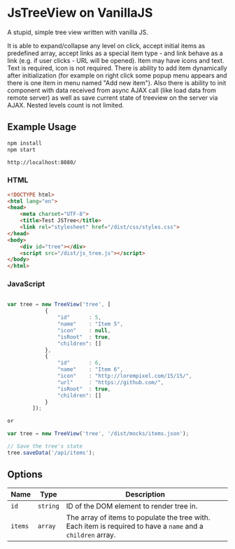 # JsTreeView on VanillaJS

A stupid, simple tree view written with vanilla JS.

It is able to expand/collapse any level on click, accept initial items as predefined array, accept links as a special item type - and link behave as a link (e.g. if user clicks - URL will be opened). Item may have icons and text. Text is required, icon is not required. There is ability to add item dynamically after initialization (for example on right click some popup menu appears and there is one item in menu named "Add new item"). Also there is ability to init component with data received from async AJAX call (like load data from remote server) as well as save current state of treeview  on the server via AJAX.
Nested levels count is not limited.

## Example Usage

```bash
npm install
npm start

http://localhost:8080/
```

### HTML

```html
<!DOCTYPE html>
<html lang="en">
<head>
    <meta charset="UTF-8">
    <title>Test JSTree</title>
    <link rel="stylesheet" href="/dist/css/styles.css">
</head>
<body>
    <div id="tree"></div>
    <script src="/dist/js_tree.js"></script>
</body>
</html>
```

### JavaScript

```js

var tree = new TreeView('tree', [
            {
                "id"      : 5,
                "name"    : "Item 5",
                "icon"    : null,
                "isRoot"  : true,
                "children": []
            },
            {
                "id"      : 6,
                "name"    : "Item 6",
                "icon"    : "http://lorempixel.com/15/15/",
				"url"     : "https://github.com/",
                "isRoot"  : true,
                "children": []
            }
        ]);

or

var tree = new TreeView('tree', '/dist/mocks/items.json');

// Save the tree's state
tree.saveData('/api/items');

```

## Options

| Name | Type | Description |
| ---- | ---- | ----------- |
| `id` | `string` | ID of the DOM element to render tree in. |
| `items` | `array` | The array of items to populate the tree with. Each item is required to have a `name` and a `children` array. |
